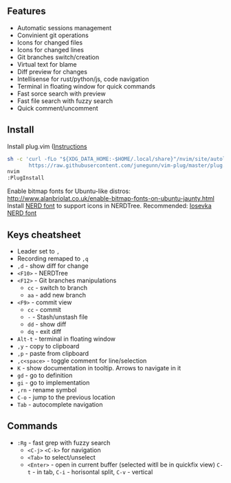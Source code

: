 ## Features

* Automatic sessions management
* Convinient git operations
* Icons for changed files
* Icons for changed lines
* Git branches switch/creation
* Virtual text for blame
* Diff preview for changes
* Intellisense for rust/python/js, code navigation
* Terminal in floating window for quick commands
* Fast sorce search with preview
* Fast file search with fuzzy search
* Quick comment/uncomment

## Install
Install plug.vim ([Instructions](https://github.com/junegunn/vim-plug)

```bash
sh -c 'curl -fLo "${XDG_DATA_HOME:-$HOME/.local/share}"/nvim/site/autoload/plug.vim --create-dirs \
       https://raw.githubusercontent.com/junegunn/vim-plug/master/plug.vim'
nvim
:PlugInstall
```

Enable bitmap fonts for Ubuntu-like distros: http://www.alanbriolat.co.uk/enable-bitmap-fonts-on-ubuntu-jaunty.html
Install [NERD font](https://github.com/ryanoasis/nerd-fonts#option-3-install-script) to support icons in NERDTree. Recommended:  [Iosevka NERD font](https://github.com/ryanoasis/nerd-fonts/tree/master/patched-fonts/Iosevka)

## Keys cheatsheet

* Leader set to `,`
* Recording remaped to `,q`
* `,d` - show diff for change
* `<F10>` - NERDTree
* `<F12>` - Git branches manipulations
  * `cc` - switch to branch
  * `aa` - add new branch
* `<F9>` - commit view
  * `cc` - commit
  * `-` - Stash/unstash file
  * `dd` - show diff
  * `dq` - exit diff
* `Alt-t` - terminal in floating window
* `,y` - copy to clipboard
* `,p` - paste from clipboard
* `,c<space>` - toggle comment for line/selection
* `K` - show documentation in tooltip. Arrows to navigate in it
* `gd` - go to definition
* `gi` - go to implementation
* `,rn` - rename symbol
* `C-o` - jump to the previous location
* `Tab` - autocomplete navigation

## Commands

* `:Rg` - fast grep with fuzzy search
    * `<C-j>` `<C-k>` for navigation
    * `<Tab>` to select/unselect
    * `<Enter>` - open in current buffer (selected witll be in quickfix view)
      `C-t` - in tab, `C-i` - horisontal split, `C-v` - vertical

